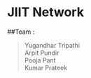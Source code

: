 # JIIT Network

##Team : 
  > Yugandhar Tripathi<br>
  > Arpit Pundir<br>
  > Pooja Pant<br>
  > Kumar Prateek<br>

